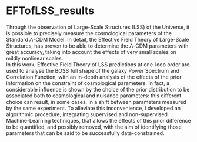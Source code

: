 # EFTofLSS_results
Through the observation of Large-Scale Structures (LSS) of the Universe, it is possible to precisely measure the cosmological parameters of the Standard $\Lambda$-CDM Model. In detail, the Effective Field Theory of Large-Scale Structures, has proven to be able to determine the $\Lambda$-CDM parameters with great accuracy, taking into account the effects of very small scales on mildly nonlinear scales.\
In this work, Effective Field Theory of LSS predictions at one-loop order are used to analyse the BOSS full shape of the galaxy Power Spectrum and Correlation Function, with an in-depth analysis of the effects of the prior information on the constraint of cosmological parameters. In fact, a considerable influence is shown by the choice of the prior distribution to be associated both to cosmological and nuisance parameters: this different choice can result, in some cases, in a shift between parameters measured by the same experiment. To alleviate this inconvenience, I developed an algorithmic procedure, integrating supervised and non-supervised Machine-Learning techniques, that allows the effects of this prior difference to be quantified, and possibly removed, with the aim of identifying those parameters that can be said to be successfully data-constrained.
